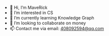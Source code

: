 - 👋 Hi, I’m MaveRick
- 👀 I’m interested in CS
- 🌱 I’m currently learning Knowledge Graph
- 💞️ I’m looking to collaborate on money
- 📫 Contact me via email: 408092594@qq.com

<!---
z5980000/z5980000 is a ✨ special ✨ repository because its `README.md` (this file) appears on your GitHub profile.
You can click the Preview link to take a look at your changes.
--->
